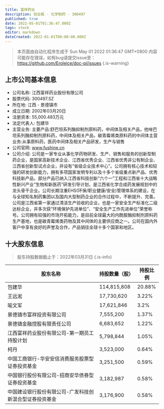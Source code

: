 ```yaml
---
title: 富祥药业
description: 创业板 - 化学制药 - 300497
published: true
date: 2022-05-01T01:36:47.000Z
tags: stock
editor: markdown
dateCreated: 2022-01-01T00:00:00.000Z
---
```


> 本页面由自动化程序生成于 Sun May 01 2022 01:36:47 GMT+0800
> 内容可能存在错误，如有bug请提交issue至：https://github.com/Eroleice/doc-pi/issues
{.is-warning}

## 上市公司基本信息
- 公司名称: 江西富祥药业股份有限公司
- 股票代码: 300497.SZ
- 所在地: 江西 - 景德镇市
- 成立日期: 2002年03月20日
- 注册资本: 55,000.483万元
- 法定代表人: 包建华
- 主营业务: 主要产品:舒巴坦系列酶抑制剂原料药，中间体及相关产品，他唑巴坦系列酶抑制剂原料药，中间体及相关产品，碳青霉烯类原料药的中间体主营业务:从事原料药，医药中间体及相关产品研发，生产与销售
- 公司官网: www.fushine.cn
- 公司介绍: 公司是一家专业从事化学药物研发、生产、销售和服务的创新型制药企业，是国家高新技术企业、江西省优秀企业、江西省优秀非公有制企业、江西省创新型试点企业，并设有“省级企业技术中心”。公司拥有核心技术和较强的研发创新能力，拥有多项国家发明专利以及十多个省级重点新产品、优秀科技新产品，部分产品已纳入江西省科技创新“六个一”工程和江西省十大战略性新兴产业“生物和新医药”研发引导计划，是江西省化学合成药发展规划中的龙头骨干企业。公司长期注重EHS(环保/职业健康/安全)管理体系的建设，在与全球知名制药集团以及国内大型制药企业的合作过程中，不断提升、完善。公司是江西省第一家通过清洁生产验收的企业，也是一家安全生产标准化二级达标企业，并多次获“环境保护先进单位”、“安全生产工作先进单位”荣誉称号。公司拥有较强的市场开拓能力，是目前全球最大的内酰胺酶抑制剂原料药生产基地，也是碳青霉烯类药物及其中间体的主要供应商之一。公司在国内外客户中享有良好的声誉及合作，产品销往全球十多个国家和地区。


## 十大股东信息
> 股东持股数据截止于：2022年03月31日
{.is-info}

| 股东名称 | 持股数量（股） | 持股比例 |
| --- | --- | --- |
| 包建华 | 114,815,808 | 20.88% |
| 王远淞 | 17,730,620 | 3.22% |
| 喻文军 | 17,621,846 | 3.2% |
| 景德镇市富祥投资有限公司 | 7,555,200 | 1.37% |
| 景德镇金融控股有限责任公司 | 6,683,652 | 1.22% |
| 江西富祥药业股份有限公司-第一期员工持股计划 | 5,798,844 | 1.05% |
| 柯丹 | 3,523,000 | 0.64% |
| 中国工商银行-华安安信消费服务股票型证券投资基金 | 3,251,500 | 0.59% |
| 中国银行股份有限公司-招商安华债券型证券投资基金 | 3,182,987 | 0.58% |
| 中国建设银行股份有限公司-广发科技创新混合型证券投资基金 | 3,176,900 | 0.58% |




